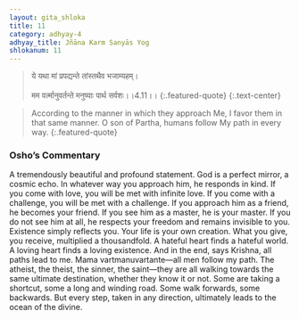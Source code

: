 ```yaml
---
layout: gita_shloka
title: 11
category: adhyay-4
adhyay_title: Jñāna Karm Sanyās Yog
shlokanum: 11
---
```


> ये यथा मां प्रपद्यन्ते तांस्तथैव भजाम्यहम्।<br><br>मम वर्त्मानुवर्तन्ते मनुष्याः पार्थ सर्वशः।।4.11।।
{:.featured-quote} 
{:.text-center}

> According to the manner in which they approach Me, I favor them in that same manner. O son of Partha, humans follow My path in every way.
{:.featured-quote}

### Osho’s Commentary
A tremendously beautiful and profound statement. God is a perfect mirror, a cosmic echo. In whatever way you approach him, he responds in kind.
If you come with love, you will be met with infinite love. If you come with a challenge, you will be met with a challenge. If you approach him as a friend, he becomes your friend. If you see him as a master, he is your master. If you do not see him at all, he respects your freedom and remains invisible to you.
Existence simply reflects you. Your life is your own creation. What you give, you receive, multiplied a thousandfold. A hateful heart finds a hateful world. A loving heart finds a loving existence.
And in the end, says Krishna, all paths lead to me. Mama vartmanuvartante—all men follow my path. The atheist, the theist, the sinner, the saint—they are all walking towards the same ultimate destination, whether they know it or not. Some are taking a shortcut, some a long and winding road. Some walk forwards, some backwards. But every step, taken in any direction, ultimately leads to the ocean of the divine.
